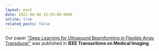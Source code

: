 ```yaml
---
layout: post
date: 2021-06-08 15:59:00-0400
inline: true
related_posts: false
---
```


Our paper <a href='https://ieeexplore.ieee.org/abstract/document/9448226'>"Deep Learning for Ultrasound Beamforming in Flexible Array Transducer"</a> was published in <b>IEEE Transactions on Medical Imaging</b>.